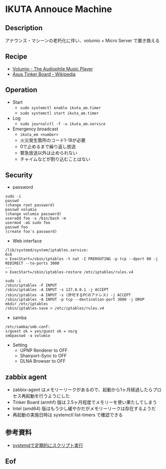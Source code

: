 # IKUTA Annouce Machine

## Description

アナウンス・マシーンの老朽化に伴い、volumio + Micro Server で置き換える

## Recipe

* [Volumio - The Audiophile Music Player](https://volumio.com/en/)
* [Asus Tinker Board - Wikipedia](https://en.wikipedia.org/wiki/Asus_Tinker_Board)

## Operation

* Start
  * `sudo systemctl enable ikuta_am.timer`
  * `sudo systemctl start ikuta_am.timer`
* Log
  * `sudo journalctl -f -u ikuta_am.service`
* Emergency broadcast
  * `ikuta_em <number>`
  * 火災発生箇所のコード1-18が必要
  * 0で止めるまで繰り返し放送
  * 緊急放送以外は止められない
  * チャイムなどが割り込むことはない

## Security

* password
```
sudo -i
passwd
(change root password)
passwd volumio
(change volumio password)
useradd foo -s /bin/bash -m
usermod -aG sudo foo
passwd foo
(create foo's password)
```
* Web interface
```
/lib/systemd/system/iptables.service:
6c6
< ExecStart=/sbin/iptables -t nat -I PREROUTING -p tcp --dport 80 -j REDIRECT --to-ports 3000
---
> ExecStart=/sbin/iptables-restore /etc/iptables/rules.v4

sudo -i
/sbin/iptables -F INPUT
/sbin/iptables -A INPUT -s 127.0.0.1 -j ACCEPT
/sbin/iptables -A INPUT -s (許可するPCのアドレス) -j ACCEPT
/sbin/iptables -A INPUT -p tcp --destination-port 3000 -j DROP
mkdir /etc/iptables
/sbin/iptables-save > /etc/iptables/rules.v4
```
* samba
```
/etc/samba/smb.conf:
s/guest ok = yes/guest ok = no/g
smbpasswd -a volumio
```
* Setting
    * UPNP Renderer to OFF
	* Shairport-Sync to OFF
	* DLNA Browser to OFF

## zabbix agent

* zabbix-agent はメモリーリークがあるので、起動から1ヶ月経過したらプロセス再起動を行うようにした
* Tinker Board (armhf) 版は 2.5ヶ月程度でメモリーを使い果たしてしまう
* Intel (amd64) 版はもう少し緩やかだがメモリーリークは存在するようだ
* 再起動の実施日時は systemctl list-timers で確認できる

## 参考資料

* [systemdで定期的にスクリプト実行](https://monomonotech.jp/kurage/raspberrypi/systemd_timer.html)

## Eof

